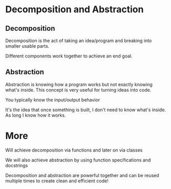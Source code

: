 # Decomposition and Abstraction

## Decomposition

Decomposition is the act of taking an idea/program and breaking into smaller usable parts.

Different components work together to achieve an end goal. 


## Abstraction

Abstraction is knowing how a program works but not exactly knowing what's inside. This concept is very useful for turning ideas into code.

You typically know the input/output behavior

It's the idea that once something is built, I don't need to know what's inside. As long I know how it works.

# More
Will achieve decomposition via functions and later on via classes

We will also achieve abstraction by using function specifications and docstrings

Decomposition and abstraction are powerful together and can be reused multiple times to create clean and efficient code!